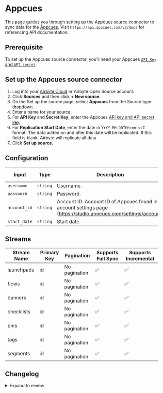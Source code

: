 # Appcues

This page guides you through setting up the Appcues source connector to sync data for the [Appcues](https://studio.appcues.com). 
Visit `https://api.appcues.com/v2/docs` for referencing API documentation.

## Prerequisite

To set up the Appcues source connector, you'll need your Appcues [`API Key` and `API secret`](https://studio.appcues.com/settings/keys).

## Set up the Appcues source connector

1. Log into your [Airbyte Cloud](https://cloud.airbyte.com/workspaces) or Airbyte Open Source account.
2. Click **Sources** and then click **+ New source**. 
3. On the Set up the source page, select **Appcues** from the Source type dropdown.
4. Enter a name for your source.
5. For **API Key** and **Secret Key**, enter the Appcues [API key and API secret key](https://studio.appcues.com/settings/keys).
6. For **Replication Start Date**, enter the date in `YYYY-MM-DDTHH:mm:ssZ` format. The data added on and after this date will be replicated. If this field is blank, Airbyte will replicate all data.
7. Click **Set up source**.


## Configuration

| Input | Type | Description | Default Value |
|-------|------|-------------|---------------|
| `username` | `string` | Username.  |  |
| `password` | `string` | Password.  |  |
| `account_id` | `string` | Account ID. Account ID of Appcues found in account settings page (https://studio.appcues.com/settings/account) |  |
| `start_date` | `string` | Start date.  |  |

## Streams
| Stream Name | Primary Key | Pagination | Supports Full Sync | Supports Incremental |
|-------------|-------------|------------|---------------------|----------------------|
| launchpads | id | No pagination | ✅ |  ✅  |
| flows | id | No pagination | ✅ |  ✅  |
| banners | id | No pagination | ✅ |  ✅  |
| checklists | id | No pagination | ✅ |  ✅  |
| pins | id | No pagination | ✅ |  ✅  |
| tags | id | No pagination | ✅ |  ✅  |
| segments | id | No pagination | ✅ |  ✅  |

## Changelog

<details>
  <summary>Expand to review</summary>

| Version | Date | Pull Request | Subject |
| ------------------ | ------------ | ----- | ---------------- |
| 0.0.5 | 2024-12-12 | [49277](https://github.com/airbytehq/airbyte/pull/49277) | Update dependencies |
| 0.0.4 | 2024-12-11 | [48931](https://github.com/airbytehq/airbyte/pull/48931) | Starting with this version, the Docker image is now rootless. Please note that this and future versions will not be compatible with Airbyte versions earlier than 0.64 |
| 0.0.3 | 2024-11-04 | [48267](https://github.com/airbytehq/airbyte/pull/48267) | Update dependencies |
| 0.0.2 | 2024-10-29 | [47771](https://github.com/airbytehq/airbyte/pull/47771) | Update dependencies |
| 0.0.1 | 2024-09-03 | [45102](https://github.com/airbytehq/airbyte/pull/45102) | Initial release by [@btkcodedev](https://github.com/btkcodedev) via Connector Builder |

</details>
